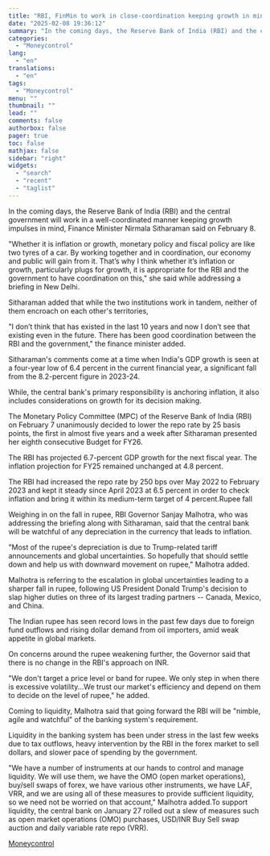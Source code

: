 ```yaml
---
title: "RBI, FinMin to work in close-coordination keeping growth in mind, says FM Sitharaman"
date: "2025-02-08 19:36:12"
summary: "In the coming days, the Reserve Bank of India (RBI) and the central government will work in a well-coordinated manner keeping growth impulses in mind, Finance Minister Nirmala Sitharaman said on February 8.\"Whether it is inflation or growth, monetary policy and fiscal policy are like two tyres of a car...."
categories:
  - "Moneycontrol"
lang:
  - "en"
translations:
  - "en"
tags:
  - "Moneycontrol"
menu: ""
thumbnail: ""
lead: ""
comments: false
authorbox: false
pager: true
toc: false
mathjax: false
sidebar: "right"
widgets:
  - "search"
  - "recent"
  - "taglist"
---
```


In the coming days, the Reserve Bank of India (RBI) and the central government will work in a well-coordinated manner keeping growth impulses in mind, Finance Minister Nirmala Sitharaman said on February 8.

"Whether it is inflation or growth, monetary policy and fiscal policy are like two tyres of a car. By working together and in coordination, our economy and public will gain from it. That’s why I think whether it’s inflation or growth, particularly plugs for growth, it is appropriate for the RBI and the government to have coordination on this," she said while addressing a briefing in New Delhi.

Sitharaman added that while the two institutions work in tandem, neither of them encroach on each other's territories,

"I don’t think that has existed in the last 10 years and now I don’t see that existing even in the future. There has been good coordination between the RBI and the government," the finance minister added.

Sitharaman's comments come at a time when India's GDP growth is seen at a four-year low of 6.4 percent in the current financial year, a significant fall from the 8.2-percent figure in 2023-24.

While, the central bank's primary responsibility is anchoring inflation, it also includes considerations on growth for its decision making.

The Monetary Policy Committee (MPC) of the Reserve Bank of India (RBI) on February 7 unanimously decided to lower the repo rate by 25 basis points, the first in almost five years and a week after Sitharaman presented her eighth consecutive Budget for FY26.

The RBI has projected 6.7-percent GDP growth for the next fiscal year. The inflation projection for FY25 remained unchanged at 4.8 percent.

The RBI had increased the repo rate by 250 bps over May 2022 to February 2023 and kept it steady since April 2023 at 6.5 percent in order to check inflation and bring it within its medium-term target of 4 percent.Rupee fall

Weighing in on the fall in rupee, RBI Governor Sanjay Malhotra, who was addressing the briefing along with Sitharaman, said that the central bank will be watchful of any depreciation in the currency that leads to inflation.

"Most of the rupee's depreciation is due to Trump-related tariff announcements and global uncertainties. So hopefully that should settle down and help us with downward movement on rupee," Malhotra added.

Malhotra is referring to the escalation in global uncertainties leading to a sharper fall in rupee, following US President Donald Trump's decision to slap higher duties on three of its largest trading partners -- Canada, Mexico, and China.

The Indian rupee has seen record lows in the past few days due to foreign fund outflows and rising dollar demand from oil importers, amid weak appetite in global markets.

On concerns around the rupee weakening further, the Governor said that there is no change in the RBI's approach on INR.

"We don't target a price level or band for rupee. We only step in when there is excessive volatility...We trust our market's efficiency and depend on them to decide on the level of rupee," he added.

Coming to liquidity, Malhotra said that going forward the RBI will be "nimble, agile and watchful" of the banking system's requirement.

Liquidity in the banking system has been under stress in the last few weeks due to tax outflows, heavy intervention by the RBI in the forex market to sell dollars, and slower pace of spending by the government.

"We have a number of instruments at our hands to control and manage liquidity. We will use them, we have the OMO (open market operations), buy/sell swaps of forex, we have various other instruments, we have LAF, VRR, and we are using all of these measures to provide sufficient liquidity, so we need not be worried on that account," Malhotra added.To support liquidity, the central bank on January 27 rolled out a slew of measures such as open market operations (OMO) purchases, USD/INR Buy Sell swap auction and daily variable rate repo (VRR).

[Moneycontrol](https://www.tradingview.com/news/moneycontrol:a84e99fbb094b:0-rbi-finmin-to-work-in-close-coordination-keeping-growth-in-mind-says-fm-sitharaman/)

